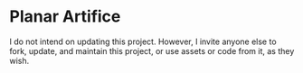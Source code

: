 # Planar Artifice

I do not intend on updating this project. However, I invite anyone else to fork, update, and maintain this project, or use assets or code from it, as they wish.
